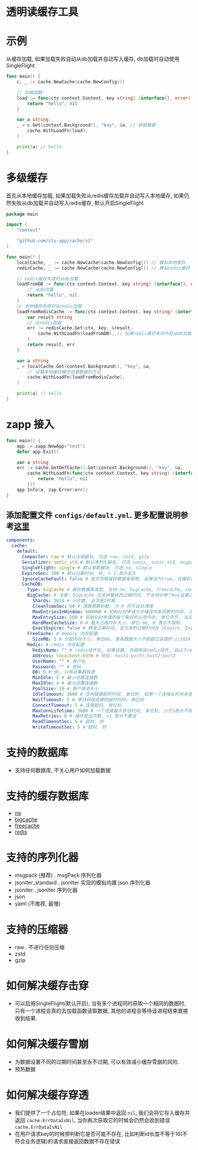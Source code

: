 
# 透明读缓存工具

# 示例

从缓存加载, 如果加载失败自动从db加载并自动写入缓存, db加载时自动使用SingleFlight

```go
func main() {
	c, _ := cache.NewCache(cache.NewConfig())

	// 加载函数
	load := func(ctx context.Context, key string) (interface{}, error) { // db加载函数
		return "hello", nil
	}

	var a string
	_ = c.Get(context.Background(), "key", &a, // 获取数据
		cache.WithLoadFn(load),
	)

	print(a) // hello
}
```

# 多级缓存

首先从本地缓存加载, 如果加载失败从redis缓存加载并自动写入本地缓存, 如果仍然失败从db加载并自动写入redis缓存, 默认开启SingleFlight

```go
package main

import (
	"context"

	"github.com/zly-app/cache/v2"
)

func main() {
	localCache, _ := cache.NewCache(cache.NewConfig()) // 模拟本地缓存
	redisCache, _ := cache.NewCache(cache.NewConfig()) // 模拟redis缓存

	// redis缓存失效时从db加载
	loadFromDB := func(ctx context.Context, key string) (interface{}, error) {
		// 从db加载
		return "hello", nil
	}
	// 本地缓存失效时从redis加载
	loadFromRedisCache := func(ctx context.Context, key string) (interface{}, error) {
		var result string
		// 从redis加载
		err := redisCache.Get(ctx, key, &result,
			cache.WithLoadFn(loadFromDB), // 如果redis缓存未命中会从db加载
		)
		return result, err
	}

	var a string
	_ = localCache.Get(context.Background(), "key", &a,
		// 设置本地缓存缓存加载数据的方式
		cache.WithLoadFn(loadFromRedisCache),
	)

	print(a) // hello
}
```

# zapp 接入

```go
func main() {
	app := zapp.NewApp("test")
	defer app.Exit()

	var a string
	err := cache.GetDefCache().Get(context.Background(), "key", &a,
		cache.WithLoadFn(func(ctx context.Context, key string) (interface{}, error) {
			return "hello", nil
		}))
	app.Info(a, zap.Error(err))
}
```

## 添加配置文件 `configs/default.yml`. 更多配置说明参考[这里](./config.go)

```yaml
components:
  cache:
    default:
      Compactor: raw # 默认压缩器名, 可选 raw, zstd, gzip
      Serializer: sonic_std # 默认序列化器名, 可选 sonic, sonic_std, msgpack, jsoniter, jsoniter_standard, json, yaml
      SingleFlight: single # 默认单跑模块, 可选 no, single
      ExpireSec: 300 # 默认过期时间, 秒, < 1 表示永久
      IgnoreCacheFault: false # 是否忽略缓存数据库故障, 如果设为true, 在缓存数据库故障时从加载器获取数据, 这会导致缓存击穿. 如果设为false, 在缓存数据库故障时直接返回错误
      CacheDB:
        Type: bigcache # 缓存数据库类型, 支持 no, bigcache, freecache, redis
        BigCache: # 注意: bigcache 仅支持整体的过期时间, 不支持对单个key设置过期时间.
          Shards: 1024 # 分片数, 必须是2的幂
          CleanTimeSec: 60 # 清理周期秒数, 为 0 时不自动清理.
          MaxEntriesInWindow: 600000 # 初始化时申请允许储存的条目数的内存, 当实际使用量超过当前最大量时会触发内存重分配
          MaxEntrySize: 500 # 初始化时申请的每个条目的占用内存, 单位字节, 当实际使用量超过当前最大量时会触发内存重分配
          HardMaxCacheSize: 0 # 最大占用内存大小, 单位 mb, 0 表示不限制
          ExactExpire: false # 精准过期时间, 官方库的过期时间在 [Expire, Expire+CleanTimeSec] 区间. 如果设为true, 则过期时间精确为 Expire
        FreeCache: # memory 内存配置
          SizeMB: 1 # 分配内存大小, 单位mb, 单条数据大小不能超过该值的 1/1024
        Redis: # redis 内存配置
          RedisName: "" # redis组件名, 如果设置, 将使用该redis组件, 且以下redis配置无效
          Address: localhost:6379 # 地址: host1:port1,host2:port2
          UserName: "" # 用户名                     
          Password: "" # 密码
          DB: 0 # db, 只有非集群有效
          MinIdle: 2 # 最小闲置连接数
          MaxIdle: 4 # 最大闲置连接数
          PoolSize: 10 # 客户端池大小
          IdleTimeout: 3600 # 空闲链接超时时间, 单位秒, 如果一个连接长时间未使用将被视为连接无效, 小于1表示永不超时
          WaitTimeout: 5 # 等待获取连接的超时时间, 单位秒
          ConnectTimeout: 5 # 连接超时, 单位秒
          MaxConnLifetime: 3600 # 一个连接最大存活时间, 单位秒, 小于1表示不限制
          MaxRetries: 0 # 操作尝试次数, <1 表示不重试
          ReadTimeoutSec: 5 # 超时, 秒
          WriteTimeoutSec: 5 # 超时, 秒
```

# 支持的数据库

+ 支持任何数据库, 不关心用户如何加载数据

# 支持的缓存数据库

+ [no](./cachedb/no_cache/cache.go)
+ [bigcache](./cachedb/bigcache/cache.go)
+ [freecache](./cachedb/freecache/cache.go)
+ [redis](./cachedb/redis_cache/cache.go)

# 支持的序列化器

+ msgpack (推荐) . msgPack 序列化器
+ jsoniter_standard . jsonIter 实现的模拟内置 json 序列化器
+ jsoniter . jsonIter 序列化器
+ json
+ yaml (不推荐, 最慢)

# 支持的压缩器

+ raw . 不进行任何压缩
+ zstd
+ gzip

# 如何解决缓存击穿

+ 可以启用SingleFlight(默认开启), 当有多个进程同时获取一个相同的数据时, 只有一个进程会真的去加载函数读取数据, 其他的进程会等待该进程结束直接收到结果.

# 如何解决缓存雪崩

+ 为数据设置不同的过期时间甚至永不过期, 可以有效减小缓存雪崩的风险.
+ 预热数据

# 如何解决缓存穿透

+ 我们提供了一个占位符, 如果在loader结果中返回 `nil`, 我们会将它存入缓存并返回 `cache.ErrDataIsNil`, 当你再次获取它的时候会仍然会收到错误 `cache.ErrDataIsNil`
+ 在用户请求key的时候预判断它是否可能不存在, 比如判断id长度不等于16(不符合业务逻辑)的请求直接返回数据不存在错误
